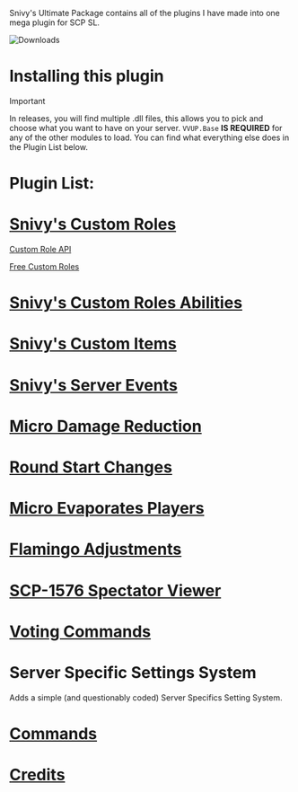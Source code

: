 Snivy's Ultimate Package contains all of the plugins I have made into one mega plugin for SCP SL.

![Downloads](https://img.shields.io/github/downloads/SnivyFilms/SnivysUltimatePackage/total.svg)

# Installing this plugin
> [!IMPORTANT]
> In releases, you will find multiple .dll files, this allows you to pick and choose what you want to have on your server. `VVUP.Base` **IS REQUIRED** for any of the other modules to load. You can find what everything else does in the Plugin List below.

# Plugin List:

# [Snivy's Custom Roles](https://github.com/SnivyFilms/SnivysUltimatePackage/wiki/Custom-Roles)

[Custom Role API](https://github.com/SnivyFilms/SnivysUltimatePackage/wiki/Custom-Roles-API)

[Free Custom Roles](https://github.com/SnivyFilms/SnivysUltimatePackage/wiki/Free-Custom-Roles)

# [Snivy's Custom Roles Abilities](https://github.com/SnivyFilms/SnivysUltimatePackage/wiki/Custom-Abilities)

# [Snivy's Custom Items](https://github.com/SnivyFilms/SnivysUltimatePackage/wiki/Custom-Items)

# [Snivy's Server Events](https://github.com/SnivyFilms/SnivysUltimatePackage/wiki/Server-Events)

# [Micro Damage Reduction](https://github.com/SnivyFilms/SnivysUltimatePackage/wiki/Micro-Damage-Reduction)

# [Round Start Changes](https://github.com/SnivyFilms/SnivysUltimatePackage/wiki/Round-Start-Changes)

# [Micro Evaporates Players](https://github.com/SnivyFilms/SnivysUltimatePackage/wiki/Micro-Evaporates-Players)

# [Flamingo Adjustments](https://github.com/SnivyFilms/SnivysUltimatePackage/wiki/Flamingo-Adjustments)

# [SCP-1576 Spectator Viewer](https://github.com/SnivyFilms/SnivysUltimatePackage/wiki/SCP%E2%80%901576-Spectator-Viewer)

# [Voting Commands](https://github.com/SnivyFilms/SnivysUltimatePackage/wiki/Voting-Commands)

# Server Specific Settings System
Adds a simple (and questionably coded) Server Specifics Setting System.

# [Commands](https://github.com/SnivyFilms/SnivysUltimatePackage/wiki/Commands-List)

# [Credits](https://github.com/SnivyFilms/SnivysUltimatePackage/wiki/Credits)
